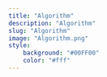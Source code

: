 ```yaml
---
title: "Algorithm"
description: "Algorithm"
slug: "Algorithm"
image: "Algorithm.png"
style:
    background: "#00FF00"
    color: "#fff"
---
```

